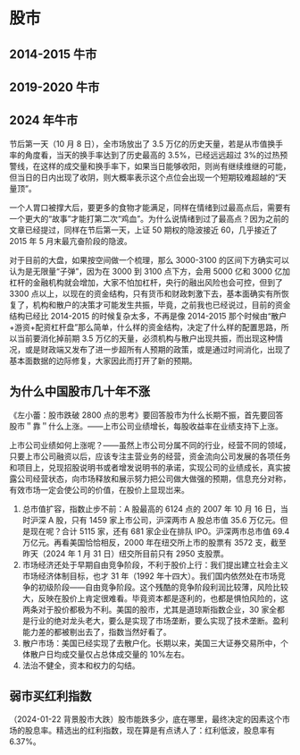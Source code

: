 # 股市

## 2014-2015 牛市

## 2019-2020 牛市

## 2024 年牛市

节后第一天（10 月 8 日），全市场放出了 3.5 万亿的历史天量，若是从市值换手率的角度看，当天的换手率达到了历史最高的 3.5%，已经远远超过 3%的过热预警线，在这样的成交量和换手率下，如果当日能够收阳，则尚有继续维继的可能，但当日的日内出现了收阴，则大概率表示这个点位会出现一个短期较难超越的“天量顶”。

一个人胃口被撑大后，要更多的食物才能满足，同样在情绪到过最高点后，需要有一个更大的“故事”才能打第二次“鸡血”。为什么说情绪到过了最高点？因为之前的文章已经提过，同样在节后第一天，上证 50 期权的隐波接近 60，几乎接近了 2015 年 5 月末最亢奋阶段的隐波。

对于目前的大盘，如果按空间做一个梳理，那么 3000-3100 的区间下方确实可以认为是无限量“子弹”，因为在 3000 到 3100 点下方，会用 5000 亿和 3000 亿加杠杆的金融机构就会增加，大家不怕加杠杆，央行的融出风险也会可控，但到了 3300 点以上，以现在的资金结构，只有货币和财政刺激下去，基本面确实有所恢复了，机构和散户的决策才可能发生共振，毕竟，之前我也已经说过，目前的资金结构已经比 2014-2015 的时候复杂太多，不再是像 2014-2015 那个时候由“散户+游资+配资杠杆盘”那么简单，什么样的资金结构，决定了什么样的配置思路，所以当前要消化掉前期 3.5 万亿的天量，必须机构与散户出现共振，而出现这种情况，或是财政端又发布了进一步超所有人预期的政策，或是通过时间消化，出现了基本面数据的边际修复，大家因此而打开了新的预期。

## 为什么中国股市几十年不涨

《左小蕾：股市跌破 2800 点的思考》要回答股市为什么长期不振，首先要回答股市＂靠＂什么上涨。——上市公司业绩增长，每股收益率在业绩支持下上涨。

上市公司业绩如何上涨呢？——虽然上巿公司分属不同的行业，经营不同的领域，只要上市公司融资以后，应该专注主营业务的经营，资金流向公司发展的各项任务和项目上，兑现招股说明书或者增发说明书的承诺，实现公司的业绩成长，真实披露公司经营状态，向市场释放和展示努力把公司做大做强的预期，信息充分对称，有效市场一定会使公司的价值，在股价上显现岀来。

1. 总市值扩容，指数止步不前：A 股最高的 6124 点的 2007 年 10 月 16 日，当时沪深 A 股，只有 1459 家上市公司，沪深两市 A 股总市值 35.6 万亿元。但是现在呢？合计 5115 家，还有 681 家企业在排队 IPO。沪深两市总市值 69.4 万亿元。再看美国恰恰相反，2000 年在纽交所上市的股票有 3572 支，截至昨天（2024 年 1 月 31 日）纽交所目前只有 2950 支股票。
2. 市场经济还处于早期自由竞争阶段，不利于股价上行：我们提出建立社会主义市场经济体制目标，也才 31 年（1992 年十四大）。我们国内依然处在市场竞争的初级阶段——自由竞争阶段。这个残酷的竞争阶段利润比较薄，风险比较大，反映在股价上肯定很难看。毕竟资本都是逐利的，也都是惧怕风险的，这两条对于股价都极为不利。美国的股市，尤其是道琼斯指数企业，30 家全都是行业的绝对龙头老大，要么是实现了市场垄断，要么实现了技术垄断。盈利能力差的都被剔出去了，指数当然好看了。
3. 散户市场：美国已经实现了去散户化。长期以来，美国三大证券交易所中，个体散户日均成交量仅占总体成交量的 10%左右。
4. 法治不健全，资本和权力的勾结。

## 弱市买红利指数

（2024-01-22 背景股市大跌）股市能跌多少，底在哪里，最终决定的因素这个市场的股息率。精选出的红利指数，现在算是有点诱人了：红利低波，股息率有 6.37%。
